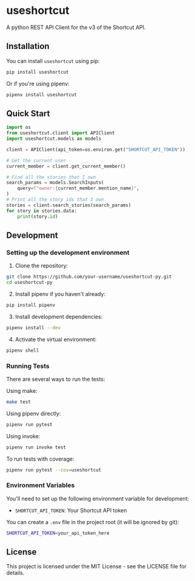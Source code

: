 # useshortcut

A python REST API Client for the v3 of the Shortcut API.

## Installation

You can install `useshortcut` using pip:

```bash
pip install useshortcut
```

Or if you're using pipenv:

```bash
pipenv install useshortcut
```

## Quick Start

```python
import os
from useshortcut.client import APIClient
import useshortcut.models as models

client = APIClient(api_token=os.environ.get("SHORTCUT_API_TOKEN"))

# Get the current user
current_member = client.get_current_member()

# Find all the stories that I own
search_params = models.SearchInputs(
    query=f"owner:{current_member.mention_name}",
)
# Print all the story ids that I own.
stories = client.search_stories(search_params)
for story in stories.data:
    print(story.id)
```

## Development

### Setting up the development environment

1. Clone the repository:
```bash
git clone https://github.com/your-username/useshortcut-py.git
cd useshortcut-py
```

2. Install pipenv if you haven't already:
```bash
pip install pipenv
```

3. Install development dependencies:
```bash
pipenv install --dev
```

4. Activate the virtual environment:
```bash
pipenv shell
```

### Running Tests

There are several ways to run the tests:

Using make:
```bash
make test
```

Using pipenv directly:
```bash
pipenv run pytest
```

Using invoke:
```bash
pipenv run invoke test
```

To run tests with coverage:
```bash
pipenv run pytest --cov=useshortcut
```

### Environment Variables

You'll need to set up the following environment variable for development:

- `SHORTCUT_API_TOKEN`: Your Shortcut API token

You can create a `.env` file in the project root (it will be ignored by git):
```bash
SHORTCUT_API_TOKEN=your_api_token_here
```

## License

This project is licensed under the MIT License - see the LICENSE file for details.
